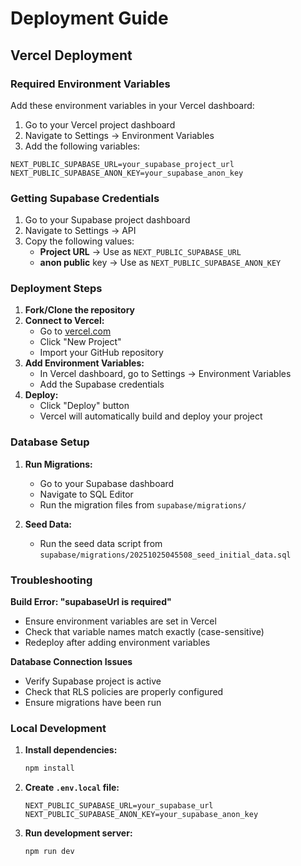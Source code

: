 # Deployment Guide

## Vercel Deployment

### Required Environment Variables

Add these environment variables in your Vercel dashboard:

1. Go to your Vercel project dashboard
2. Navigate to Settings → Environment Variables
3. Add the following variables:

```
NEXT_PUBLIC_SUPABASE_URL=your_supabase_project_url
NEXT_PUBLIC_SUPABASE_ANON_KEY=your_supabase_anon_key
```

### Getting Supabase Credentials

1. Go to your Supabase project dashboard
2. Navigate to Settings → API
3. Copy the following values:
   - **Project URL** → Use as `NEXT_PUBLIC_SUPABASE_URL`
   - **anon public** key → Use as `NEXT_PUBLIC_SUPABASE_ANON_KEY`

### Deployment Steps

1. **Fork/Clone the repository**
2. **Connect to Vercel:**
   - Go to [vercel.com](https://vercel.com)
   - Click "New Project"
   - Import your GitHub repository
3. **Add Environment Variables:**
   - In Vercel dashboard, go to Settings → Environment Variables
   - Add the Supabase credentials
4. **Deploy:**
   - Click "Deploy" button
   - Vercel will automatically build and deploy your project

### Database Setup

1. **Run Migrations:**
   - Go to your Supabase dashboard
   - Navigate to SQL Editor
   - Run the migration files from `supabase/migrations/`

2. **Seed Data:**
   - Run the seed data script from `supabase/migrations/20251025045508_seed_initial_data.sql`

### Troubleshooting

**Build Error: "supabaseUrl is required"**
- Ensure environment variables are set in Vercel
- Check that variable names match exactly (case-sensitive)
- Redeploy after adding environment variables

**Database Connection Issues**
- Verify Supabase project is active
- Check that RLS policies are properly configured
- Ensure migrations have been run

### Local Development

1. **Install dependencies:**
   ```bash
   npm install
   ```

2. **Create `.env.local` file:**
   ```
   NEXT_PUBLIC_SUPABASE_URL=your_supabase_url
   NEXT_PUBLIC_SUPABASE_ANON_KEY=your_supabase_anon_key
   ```

3. **Run development server:**
   ```bash
   npm run dev
   ```
